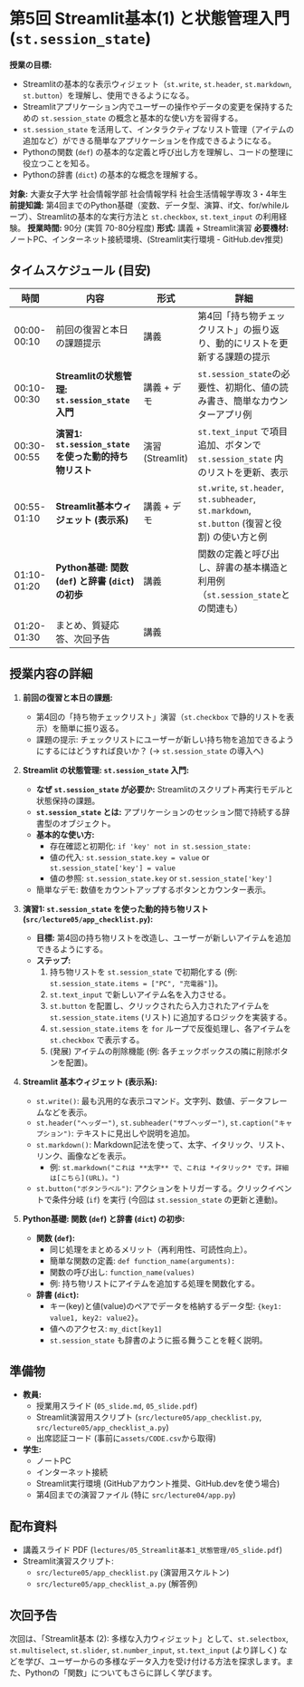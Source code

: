 # 第5回 Streamlit基本(1) と状態管理入門 (`st.session_state`)

**授業の目標:**
- Streamlitの基本的な表示ウィジェット（`st.write`, `st.header`, `st.markdown`, `st.button`）を理解し、使用できるようになる。
- Streamlitアプリケーション内でユーザーの操作やデータの変更を保持するための `st.session_state` の概念と基本的な使い方を習得する。
- `st.session_state` を活用して、インタラクティブなリスト管理（アイテムの追加など）ができる簡単なアプリケーションを作成できるようになる。
- Pythonの関数 (`def`) の基本的な定義と呼び出し方を理解し、コードの整理に役立つことを知る。
- Pythonの辞書 (`dict`) の基本的な概念を理解する。

**対象:** 大妻女子大学 社会情報学部 社会情報学科 社会生活情報学専攻 3・4年生
**前提知識:** 第4回までのPython基礎（変数、データ型、演算、if文、for/whileループ）、Streamlitの基本的な実行方法と `st.checkbox`, `st.text_input` の利用経験。
**授業時間:** 90分 (実質 70-80分程度)
**形式:** 講義 + Streamlit演習
**必要機材:** ノートPC、インターネット接続環境、(Streamlit実行環境 - GitHub.dev推奨)

## タイムスケジュール (目安)

| 時間        | 内容                                                            | 形式          | 詳細                                                                                                |
| ----------- | --------------------------------------------------------------- | ------------- | --------------------------------------------------------------------------------------------------- |
| 00:00-00:10 | 前回の復習と本日の課題提示                                      | 講義          | 第4回「持ち物チェックリスト」の振り返り、動的にリストを更新する課題の提示                             |
| 00:10-00:30 | **Streamlitの状態管理: `st.session_state` 入門**                | 講義 + デモ   | `st.session_state`の必要性、初期化、値の読み書き、簡単なカウンターアプリ例                          |
| 00:30-00:55 | **演習1: `st.session_state`を使った動的持ち物リスト**         | 演習 (Streamlit)| `st.text_input` で項目追加、ボタンで `st.session_state` 内のリストを更新、表示                    |
| 00:55-01:10 | **Streamlit基本ウィジェット (表示系)**                          | 講義 + デモ   | `st.write`, `st.header`, `st.subheader`, `st.markdown`, `st.button` (復習と役割) の使い方と例   |
| 01:10-01:20 | **Python基礎: 関数 (`def`) と辞書 (`dict`) の初歩**             | 講義          | 関数の定義と呼び出し、辞書の基本構造と利用例（`st.session_state`との関連も）                       |
| 01:20-01:30 | まとめ、質疑応答、次回予告                                      | 講義          |                                                                                                     |

## 授業内容の詳細

1.  **前回の復習と本日の課題:**
    *   第4回の「持ち物チェックリスト」演習（`st.checkbox` で静的リストを表示）を簡単に振り返る。
    *   課題の提示: チェックリストにユーザーが新しい持ち物を追加できるようにするにはどうすれば良いか？ (→ `st.session_state` の導入へ)

2.  **Streamlit の状態管理: `st.session_state` 入門:**
    *   **なぜ `st.session_state` が必要か:** Streamlitのスクリプト再実行モデルと状態保持の課題。
    *   **`st.session_state` とは:** アプリケーションのセッション間で持続する辞書型のオブジェクト。
    *   **基本的な使い方:**
        *   存在確認と初期化: `if 'key' not in st.session_state:`
        *   値の代入: `st.session_state.key = value` or `st.session_state['key'] = value`
        *   値の参照: `st.session_state.key` or `st.session_state['key']`
    *   簡単なデモ: 数値をカウントアップするボタンとカウンター表示。

3.  **演習1: `st.session_state` を使った動的持ち物リスト (`src/lecture05/app_checklist.py`):**
    *   **目標:** 第4回の持ち物リストを改造し、ユーザーが新しいアイテムを追加できるようにする。
    *   **ステップ:**
        1.  持ち物リストを `st.session_state` で初期化する (例: `st.session_state.items = ["PC", "充電器"]`)。
        2.  `st.text_input` で新しいアイテム名を入力させる。
        3.  `st.button` を配置し、クリックされたら入力されたアイテムを `st.session_state.items` (リスト) に追加するロジックを実装する。
        4.  `st.session_state.items` を `for` ループで反復処理し、各アイテムを `st.checkbox` で表示する。
        5.  (発展) アイテムの削除機能 (例: 各チェックボックスの隣に削除ボタンを配置)。

4.  **Streamlit 基本ウィジェット (表示系):**
    *   `st.write()`: 最も汎用的な表示コマンド。文字列、数値、データフレームなどを表示。
    *   `st.header("ヘッダー")`, `st.subheader("サブヘッダー")`, `st.caption("キャプション")`: テキストに見出しや説明を追加。
    *   `st.markdown()`: Markdown記法を使って、太字、イタリック、リスト、リンク、画像などを表示。
        *   例: `st.markdown("これは **太字** で、これは *イタリック* です。詳細は[こちら](URL)。")`
    *   `st.button("ボタンラベル")`: アクションをトリガーする。クリックイベントで条件分岐 (`if`) を実行 (今回は `st.session_state` の更新と連動)。

5.  **Python基礎: 関数 (`def`) と辞書 (`dict`) の初歩:**
    *   **関数 (`def`):**
        *   同じ処理をまとめるメリット（再利用性、可読性向上）。
        *   簡単な関数の定義: `def function_name(arguments):`
        *   関数の呼び出し: `function_name(values)`
        *   例: 持ち物リストにアイテムを追加する処理を関数化する。
    *   **辞書 (`dict`):**
        *   キー(key)と値(value)のペアでデータを格納するデータ型: `{key1: value1, key2: value2}`。
        *   値へのアクセス: `my_dict[key1]`
        *   `st.session_state` も辞書のように振る舞うことを軽く説明。

## 準備物

*   **教員:**
    *   授業用スライド (`05_slide.md`, `05_slide.pdf`)
    *   Streamlit演習用スクリプト (`src/lecture05/app_checklist.py`, `src/lecture05/app_checklist_a.py`)
    *   出席認証コード (事前に`assets/CODE.csv`から取得)
*   **学生:**
    *   ノートPC
    *   インターネット接続
    *   Streamlit実行環境 (GitHubアカウント推奨、GitHub.devを使う場合)
    *   第4回までの演習ファイル (特に `src/lecture04/app.py`)

## 配布資料

*   講義スライド PDF (`lectures/05_Streamlit基本1_状態管理/05_slide.pdf`)
*   Streamlit演習スクリプト:
    *   `src/lecture05/app_checklist.py` (演習用スケルトン)
    *   `src/lecture05/app_checklist_a.py` (解答例)

## 次回予告

次回は、「Streamlit基本 (2): 多様な入力ウィジェット」として、`st.selectbox`, `st.multiselect`, `st.slider`, `st.number_input`, `st.text_input` (より詳しく) などを学び、ユーザーからの多様なデータ入力を受け付ける方法を探求します。また、Pythonの「関数」についてもさらに詳しく学びます。 